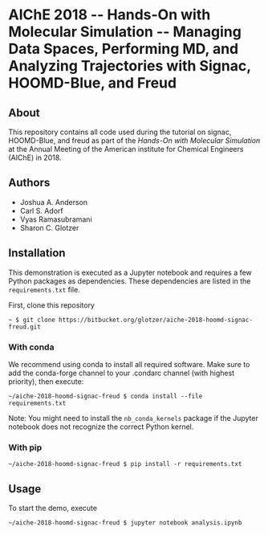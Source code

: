 
# AIChE 2018 -- Hands-On with Molecular Simulation -- Managing Data Spaces, Performing MD, and Analyzing Trajectories with Signac, HOOMD-Blue, and Freud


## About

This repository contains all code used during the tutorial on signac, HOOMD-Blue, and freud as part of the *Hands-On with Molecular Simulation* at the Annual Meeting of the American institute for Chemical Engineers (AIChE) in 2018.

## Authors

  * Joshua A. Anderson
  * Carl S. Adorf
  * Vyas Ramasubramani
  * Sharon C. Glotzer

## Installation

This demonstration is executed as a Jupyter notebook and requires a few Python packages as dependencies.
These dependencies are listed in the `requirements.txt` file.

First, clone this repository

    ~ $ git clone https://bitbucket.org/glotzer/aiche-2018-hoomd-signac-freud.git

### With conda

We recommend using conda to install all required software.
Make sure to add the conda-forge channel to your .condarc channel (with highest priority), then execute:

    ~/aiche-2018-hoomd-signac-freud $ conda install --file requirements.txt

Note: You might need to install the `nb_conda_kernels` package if the Jupyter notebook does not recognize the correct Python kernel.

### With pip


    ~/aiche-2018-hoomd-signac-freud $ pip install -r requirements.txt

## Usage

To start the demo, execute

    ~/aiche-2018-hoomd-signac-freud $ jupyter notebook analysis.ipynb
